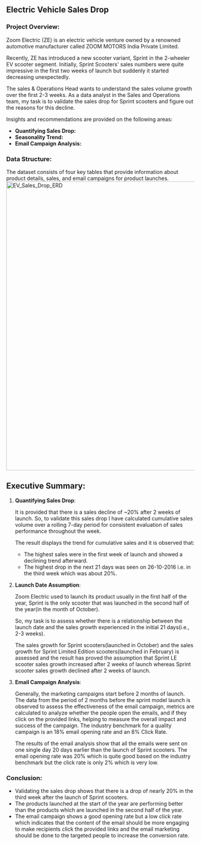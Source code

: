 ## Electric Vehicle Sales Drop

### Project Overview:

Zoom Electric (ZE) is an electric vehicle venture owned by a renowned automotive manufacturer called ZOOM MOTORS India Private Limited.

Recently, ZE has introduced a new scooter variant, Sprint in the 2-wheeler EV scooter segment. Initially, Sprint Scooters' sales numbers were quite impressive in the first two weeks of launch but suddenly it started decreasing unexpectedly.

The sales & Operations Head wants to understand the sales volume growth over the first 2-3 weeks. As a data analyst in the Sales and Operations team, my task is to validate the sales drop for Sprint scooters and figure out the reasons for this decline.

Insights and recommendations are provided on the following areas:


- **Quantifying Sales Drop:**
- **Seasonality Trend:**
- **Email Campaign Analysis:**


### Data Structure:

The dataset consists of four key tables that provide information about product details, sales, and email campaigns for product launches.
<img width="1920" height="773" alt="EV_Sales_Drop_ERD" src="https://github.com/user-attachments/assets/fe079b92-be1a-4651-9524-8a56841e61a3" />




## Executive Summary:

1. **Quantifying Sales Drop**:
   
     It is provided that there is a sales decline of ~20% after 2 weeks of launch. So, to validate this sales drop I have calculated cumulative sales volume over a rolling 7-day period for consistent evaluation 
     of sales performance throughout the week.
   
     The result displays the trend for cumulative sales and it is observed that:
   
   - The highest sales were in the first week of launch and showed a declining trend afterward. 
   - The highest drop in the next 21 days was seen on 26-10-2016  i.e. in the third week which was about 20%.

3. **Launch Date Assumption**:

   Zoom Electric used to launch its product usually in the first half of the year, Sprint is the only scooter that was launched in the second half of the year(in the month of October).

   So, my task is to assess whether there is a relationship between the launch date and the sales growth experienced in the initial 21 days(i.e., 2-3 weeks).
   
   The sales growth for Sprint scooters(launched in October) and the sales growth for Sprint Limited Edition scooters(launched in February) is assessed and the result has proved the assumption that Sprint LE 
   scooter sales growth increased after 2 weeks of launch whereas Sprint scooter sales growth declined after 2 weeks of launch.

2. **Email Campaign Analysis**:

   Generally, the marketing campaigns start before 2 months of launch. The data from the period of 2 months before the sprint model launch is observed to assess the effectiveness of the email campaign, metrics 
   are calculated to analyze whether the people open the emails, and if they click on the provided links, helping to measure the overall impact and success of the campaign.
   The industry benchmark for a quality campaign is an 18% email opening rate and an 8% Click Rate.

   The results of the email analysis show that all the emails were sent on one single day 20 days earlier than the launch of Sprint scooters. The email opening rate was 20% which is quite good based on the 
   industry benchmark but the click rate is only 2% which is very low.

### Conclusion:

- Validating the sales drop shows that there is a drop of nearly 20% in the third week after the launch of Sprint scooters.
- The products launched at the start of the year are performing better than the products which are launched in the second half of the year.
- The email campaign shows a good opening rate but a low click rate which indicates that the content of the email should be more engaging to make recipients click the provided links and the email marketing
  should be done to the targeted people to increase the conversion rate.
  
